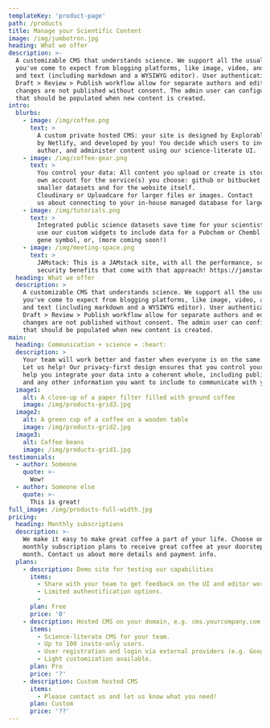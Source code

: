 ```yaml
---
templateKey: 'product-page'
path: /products
title: Manage your Scientific Content
image: /img/jumbotron.jpg
heading: What we offer
description: >-
  A customizable CMS that understands science. We support all the usual features 
  you've come to expect from blogging platforms, like image, video, and file import, 
  and text (including markdown and a WYSIWYG editor). User authentication and a 
  Draft > Review > Publish workflow allow for separate authors and editors, to ensure
  changes are not published without consent. The admin user can configure the fields 
  that should be populated when new content is created.
intro:
  blurbs:
    - image: /img/coffee.png
      text: >
        A custom private hosted CMS: your site is designed by Explorable Labs, hosted
        by Netlify, and developed by you! You decide which users to invite to read, 
        author, and administer content using our science-literate UI.
    - image: /img/coffee-gear.png
      text: >
        You control your data: All content you upload or create is stored in your
        own account for the service(s) you choose: github or bitbucket for 
        smaller datasets and for the website itself. 
        Cloudinary or Uploadcare for larger files or images. Contact
        us about connecting to your in-house managed database for larger datasets.
    - image: /img/tutorials.png
      text: >
        Integrated public science datasets save time for your scientists: just
        use our custom widgets to include data for a Pubchem or Chembl ID, a 
        gene symbol, or, (more coming soon!)
    - image: /img/meeting-space.png
      text: >
        JAMstack: This is a JAMstack site, with all the performance, scaling, and 
        security benefits that come with that approach! https://jamstack.org/
  heading: What we offer
  description: >
    A customizable CMS that understands science. We support all the usual features
    you've come to expect from blogging platforms, like image, video, and file import,
    and text (including markdown and a WYSIWYG editor). User authentication and a
    Draft > Review > Publish workflow allow for separate authors and editors, to ensure
    changes are not published without consent. The admin user can configure the fields
    that should be populated when new content is created.
main:
  heading: Communication + science = :heart: 
  description: >
    Your team will work better and faster when everyone is on the same page. 
    Let us help! Our privacy-first design ensures that you control your data. We just
    help you integrate your data into a coherent whole, including public data sources 
    and any other information you want to include to communicate with your team. 
  image1:
    alt: A close-up of a paper filter filled with ground coffee
    image: /img/products-grid3.jpg
  image2:
    alt: A green cup of a coffee on a wooden table
    image: /img/products-grid2.jpg
  image3:
    alt: Coffee beans
    image: /img/products-grid1.jpg
testimonials:
  - author: Someone
    quote: >-
      Wow!
  - author: Someone else
    quote: >-
      This is great!
full_image: /img/products-full-width.jpg
pricing:
  heading: Monthly subscriptions
  description: >-
    We make it easy to make great coffee a part of your life. Choose one of our
    monthly subscription plans to receive great coffee at your doorstep each
    month. Contact us about more details and payment info.
  plans:
    - description: Demo site for testing our capabilities
      items:
        - Share with your team to get feedback on the UI and editor workflow.
        - Limited authentification options.
        - 
      plan: Free
      price: '0'
    - description: Hosted CMS on your domain, e.g. cms.yourcompany.com
      items:
        - Science-literate CMS for your team.
        - Up to 100 invite-only users.
        - User registration and login via external providers (e.g. Google).
        - Light customization available.
      plan: Pro
      price: '?'
    - description: Custom hosted CMS
      items:
        - Please contact us and let us know what you need!
      plan: Custom
      price: '??'
---
```

